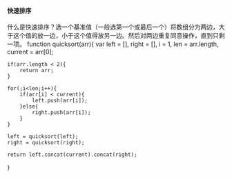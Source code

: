 #### 快速排序
什么是快速排序？选一个基准值（一般选第一个或最后一个）将数组分为两边，大于这个值的放一边，小于这个值得放另一边。然后对两边重复同意操作，直到只剩一项。
function quicksort(arr){
    var left = [], 
        right = [], 
        i = 1,
        len = arr.length,
        current = arr[0];

    if(arr.length < 2){
        return arr;
    }

    for(;i<len;i++){
        if(arr[i] < current){
            left.push(arr[i]);
        }else{
            right.push(arr[i]);
        }
    }

    left = quicksort(left);
    right = quicksort(right);

    return left.concat(current).concat(right);
}
